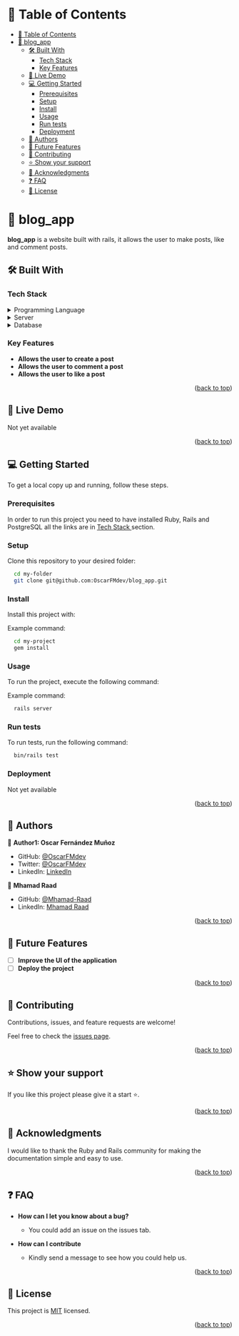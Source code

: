 <!-- TABLE OF CONTENTS -->

# 📗 Table of Contents

- [📗 Table of Contents](#-table-of-contents)
- [📖 blog\_app ](#-blog_app-)
  - [🛠 Built With ](#-built-with-)
    - [Tech Stack ](#tech-stack-)
    - [Key Features ](#key-features-)
  - [🚀 Live Demo ](#-live-demo-)
  - [💻 Getting Started ](#-getting-started-)
    - [Prerequisites](#prerequisites)
    - [Setup](#setup)
    - [Install](#install)
    - [Usage](#usage)
    - [Run tests](#run-tests)
    - [Deployment](#deployment)
  - [👥 Authors ](#-authors-)
  - [🔭 Future Features ](#-future-features-)
  - [🤝 Contributing ](#-contributing-)
  - [⭐️ Show your support ](#️-show-your-support-)
  - [🙏 Acknowledgments ](#-acknowledgments-)
  - [❓ FAQ ](#-faq-)
  - [📝 License ](#-license-)

<!-- PROJECT DESCRIPTION -->

# 📖 blog_app <a name="about-project"></a>

**blog_app** is a website built with rails, it allows the user to make posts, like and comment posts.

## 🛠 Built With <a name="built-with"></a>

### Tech Stack <a name="tech-stack"></a>

<details>
  <summary>Programming Language</summary>
  <ul>
    <li><a href="https://www.ruby-lang.org">Ruby</a></li>
  </ul>
</details>

<details>
  <summary>Server</summary>
  <ul>
    <li><a href="https://rubyonrails.org/">Rails</a></li>
  </ul>
</details>

<details>
<summary>Database</summary>
  <ul>
    <li><a href="https://www.postgresql.org/">PostgreSQL</a></li>
  </ul>
</details>

<!-- Features -->

### Key Features <a name="key-features"></a>

- **Allows the user to create a post**
- **Allows the user to comment a post**
- **Allows the user to like a post**

<p align="right">(<a href="#readme-top">back to top</a>)</p>

<!-- LIVE DEMO -->

## 🚀 Live Demo <a name="live-demo"></a>
Not yet available

<!--- [Live Demo Link](https://yourdeployedapplicationlink.com) -->

<p align="right">(<a href="#readme-top">back to top</a>)</p>

<!-- GETTING STARTED -->

## 💻 Getting Started <a name="getting-started"></a>

To get a local copy up and running, follow these steps.

### Prerequisites

In order to run this project you need to have installed Ruby, Rails and PostgreSQL all the links are in [Tech Stack ](#tech-stack-) section.


### Setup

Clone this repository to your desired folder:


```sh
  cd my-folder
  git clone git@github.com:OscarFMdev/blog_app.git
```


### Install

Install this project with:


Example command:

```sh
  cd my-project
  gem install
```

### Usage

To run the project, execute the following command:

Example command:

```sh
  rails server
```

### Run tests

To run tests, run the following command:


```sh
  bin/rails test
```


### Deployment

Not yet available

<!--
Example:

```sh

```
 -->

<p align="right">(<a href="#readme-top">back to top</a>)</p>

<!-- AUTHORS -->

## 👥 Authors <a name="authors"></a>


👤 **Author1: Oscar Fernández Muñoz**

- GitHub: [@OscarFMdev](https://github.com/OscarFMdev)
- Twitter: [@OscarFMdev](https://twitter.com/OscarFMdev)
- LinkedIn: [LinkedIn](https://linkedin.com/in/OscarFMdev)


👤 **Mhamad Raad**

- GitHub: [@Mhamad-Raad](https://github.com/Mhamad-Raad)
- LinkedIn: [Mhamad Raad](https://www.linkedin.com/in/mhamad-raad)

<p align="right">(<a href="#readme-top">back to top</a>)</p>

<!-- FUTURE FEATURES -->

## 🔭 Future Features <a name="future-features"></a>

- [ ] **Improve the UI of the application**
- [ ] **Deploy the project**

<p align="right">(<a href="#readme-top">back to top</a>)</p>

<!-- CONTRIBUTING -->

## 🤝 Contributing <a name="contributing"></a>

Contributions, issues, and feature requests are welcome!

Feel free to check the [issues page](../../issues/).

<p align="right">(<a href="#readme-top">back to top</a>)</p>

<!-- SUPPORT -->

## ⭐️ Show your support <a name="support"></a>


If you like this project please give it a start ⭐️.

<p align="right">(<a href="#readme-top">back to top</a>)</p>

<!-- ACKNOWLEDGEMENTS -->

## 🙏 Acknowledgments <a name="acknowledgements"></a>

I would like to thank the Ruby and Rails community for making the documentation simple and easy to use.

<p align="right">(<a href="#readme-top">back to top</a>)</p>

<!-- FAQ (optional) -->

## ❓ FAQ <a name="faq"></a>

- **How can I let you know about a bug?**

  - You could add an issue on the issues tab.

- **How can I contribute**

  - Kindly send a message to see how you could help us.

<p align="right">(<a href="#readme-top">back to top</a>)</p>

<!-- LICENSE -->

## 📝 License <a name="license"></a>

This project is [MIT](./MIT.md) licensed.

<p align="right">(<a href="#readme-top">back to top</a>)</p>
